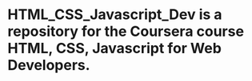 # HTML_CSS_Javascript_Dev is a repository for the Coursera course HTML, CSS, Javascript for Web Developers.